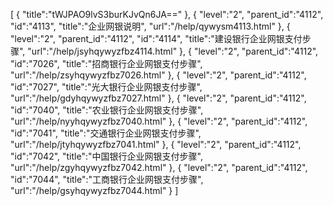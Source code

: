 [
	{
		"title":"tWJPAO9lvS3burKJvQn6JA=="
	},
	{
		"level":"2",
		"parent_id":"4112",
		"id":"4113",
		"title":"企业网银说明",
		"url":"/help/qywysm4113.html"
	},
	{
		"level":"2",
		"parent_id":"4112",
		"id":"4114",
		"title":"建设银行企业网银支付步骤",
		"url":"/help/jsyhqywyzfbz4114.html"
	},
	{
		"level":"2",
		"parent_id":"4112",
		"id":"7026",
		"title":"招商银行企业网银支付步骤",
		"url":"/help/zsyhqywyzfbz7026.html"
	},
	{
		"level":"2",
		"parent_id":"4112",
		"id":"7027",
		"title":"光大银行企业网银支付步骤",
		"url":"/help/gdyhqywyzfbz7027.html"
	},
	{
		"level":"2",
		"parent_id":"4112",
		"id":"7040",
		"title":"农业银行企业网银支付步骤",
		"url":"/help/nyyhqywyzfbz7040.html"
	},
	{
		"level":"2",
		"parent_id":"4112",
		"id":"7041",
		"title":"交通银行企业网银支付步骤",
		"url":"/help/jtyhqywyzfbz7041.html"
	},
	{
		"level":"2",
		"parent_id":"4112",
		"id":"7042",
		"title":"中国银行企业网银支付步骤",
		"url":"/help/zgyhqywyzfbz7042.html"
	},
	{
		"level":"2",
		"parent_id":"4112",
		"id":"7044",
		"title":"工商银行企业网银支付步骤",
		"url":"/help/gsyhqywyzfbz7044.html"
	}
]